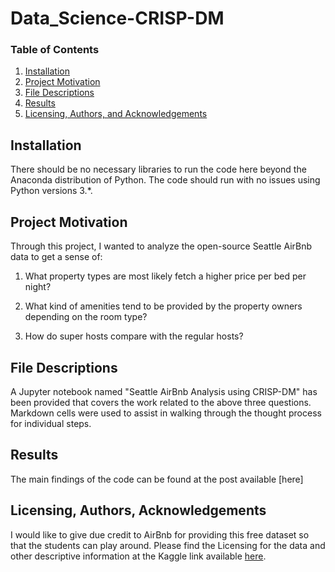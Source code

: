 # Data_Science-CRISP-DM

### Table of Contents

1. [Installation](#installation)
2. [Project Motivation](#motivation)
3. [File Descriptions](#files)
4. [Results](#results)
5. [Licensing, Authors, and Acknowledgements](#licensing)

## Installation <a name="installation"></a>

There should be no necessary libraries to run the code here beyond the Anaconda distribution of Python. The code should run with no issues using Python versions 3.*.

## Project Motivation<a name="motivation"></a>

Through this project, I wanted to analyze the open-source Seattle AirBnb data to get a sense of:
1. What property types are most likely fetch a higher price per bed per night?

2. What kind of amenities tend to be provided by the property owners depending on the room type?

3. How do super hosts compare with the regular hosts?

## File Descriptions <a name="files"></a>

A Jupyter notebook named "Seattle AirBnb Analysis using CRISP-DM" has been provided that covers the work related to the above three questions. Markdown cells were used to assist in walking through the thought process for individual steps.  

## Results<a name="results"></a>

The main findings of the code can be found at the post available [here]

## Licensing, Authors, Acknowledgements<a name="licensing"></a>

I would like to give due credit to AirBnb for providing this free dataset so that the students can play around. Please find the Licensing for the data and other descriptive information at the Kaggle link available [here](https://www.kaggle.com/airbnb/seattle/data).
